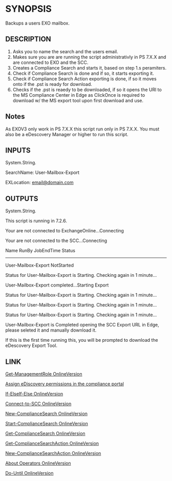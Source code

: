 # SYNOPSIS

Backups a users EXO mailbox.

## DESCRIPTION

1. Asks you to name the search and the users email.
2. Makes sure you are are running the script administrativly in PS 7.X.X and are connected to EXO and the SCC.
3. Creates a Compliance Search and starts it, based on step 1.s peramiters.
4. Check if Compliance Search is done and if so, it starts exporting it.
5. Check if Compliance Search Action exporting is done, if so it moves onto if the .pst is ready for download.
6. Checks if the .pst is reaedy to be downloaded, if so it opens the URl to the MS Compliance Center in Edge as ClickOnce is required to download w/ the MS export tool upon first download and use.

## Notes

As EXOV3 only work in PS 7.X.X this script run only in PS 7.X.X. You must also be a eDescovery
Manager or higher to run this script.

## INPUTS

System.String.

SearchName: User-Mailbox-Export

EXLocation: email@domain.com

## OUTPUTS

System.String.

This script is running in 7.2.6.

Your are not connected to ExchangeOnline...Connecting

Your are not connected to the SCC...Connecting

Name               RunBy JobEndTime Status

---

User-Mailbox-Export                  NotStarted

Status for User-Mailbox-Export is Starting. Checking again in 1 minute...

User-Mailbox-Export completed...Starting Export

Status for User-Mailbox-Export is Starting. Checking again in 1 minute...

Status for User-Mailbox-Export is Starting. Checking again in 1 minute...

Status for User-Mailbox-Export is Starting. Checking again in 1 minute...

User-Mailbox-Export is Completed opening the SCC Export URL in Edge, please seleted it and manually download it.

If this is the first time running this, you will be prompted to download the eDescovery Export Tool.

## LINK

[Get-ManagementRole OnlineVersion](https://learn.microsoft.com/en-us/powershell/module/exchange/get-managementrole?view=exchange-ps)

[Assign eDiscovery permissions in the compliance portal](https://learn.microsoft.com/en-us/microsoft-365/compliance/assign-ediscovery-permissions?view=o365-worldwide)

[If-ElseIf-Else OnlineVersion](https://docs.microsoft.com/en-us/powershell/scripting/learn/deep-dives/everything-about-if?view=powershell-7.2)

[Connect-to-SCC OnlineVersion](https://learn.microsoft.com/en-us/powershell/exchange/connect-to-scc-powershell?view=exchange-ps)

[New-ComplianceSearch OnlineVersion](https://learn.microsoft.com/en-us/powershell/module/exchange/new-compliancesearch?view=exchange-ps)

[Start-ComplianceSearch OnlineVersion](https://learn.microsoft.com/en-us/powershell/module/exchange/start-compliancesearch?view=exchange-ps)

[Get-ComplianceSearch OnlineVersion](https://learn.microsoft.com/en-us/powershell/module/exchange/get-compliancecase?view=exchange-ps)

[Get-ComplianceSearchAction OnlineVersion](https://learn.microsoft.com/en-us/powershell/module/exchange/get-compliancesearchaction?view=exchange-ps)

[New-ComplianceSearchAction OnlineVersion](https://learn.microsoft.com/en-us/powershell/module/exchange/new-compliancesearchaction?view=exchange-ps)

[About Operators OnlineVersion](https://learn.microsoft.com/en-us/powershell/module/microsoft.powershell.core/about/about_operator_precedence?view=powershell-7.2)

[Do-Until OnlineVersion](https://learn.microsoft.com/en-us/powershell/module/microsoft.powershell.core/about/about_do?view=powershell-7.2)
